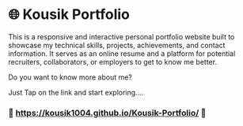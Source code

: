 # 🌐 Kousik Portfolio
This is a responsive and interactive personal portfolio website built to showcase my technical skills, projects, achievements, and contact information. 
It serves as an online resume and a platform for potential recruiters, collaborators, or employers to get to know me better.

Do you want to know more about me?

Just Tap on the link and start exploring....
### 🔗 https://kousik1004.github.io/Kousik-Portfolio/ 🔗
 
